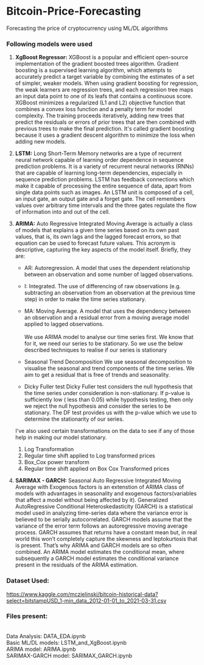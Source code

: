 # Bitcoin-Price-Forecasting


Forecasting the price of cryptocurrency using ML/DL algorithms

### Following models were used
1. **XgBoost Regressor:** XGBoost is a popular and efficient open-source implementation of the gradient boosted trees algorithm. Gradient boosting is a supervised learning algorithm, which attempts to accurately predict a target variable by combining the estimates of a set of simpler, weaker models. When using gradient boosting for regression, the weak learners are regression trees, and each regression tree maps an input data point to one of its leafs that contains a continuous score. XGBoost minimizes a regularized (L1 and L2) objective function that combines a convex loss function and a penalty term for model complexity. The training proceeds iteratively, adding new trees that predict the residuals or errors of prior trees that are then combined with previous trees to make the final prediction. It's called gradient boosting because it uses a gradient descent algorithm to minimize the loss when adding new models.
2. **LSTM:** Long Short-Term Memory networks are a type of recurrent neural network capable of learning order dependence in sequence prediction problems. It is a variety of recurrent neural networks (RNNs) that are capable of learning long-term dependencies, especially in sequence prediction problems. LSTM has feedback connections which make it capable of processing the entire sequence of data, apart from single data points such as images. An LSTM unit is composed of a cell, an input gate, an output gate and a forget gate. The cell remembers values over arbitrary time intervals and the three gates regulate the flow of information into and out of the cell.
3. **ARIMA:** Auto Regressive Integrated Moving Average is actually a class of models that explains a given time series based on its own past values, that is, its own lags and the lagged forecast errors, so that equation can be used to forecast future values. This acronym is descriptive, capturing the key aspects of the model itself. Briefly, they are:
   * AR: Autoregression. A model that uses the dependent relationship between an observation and some number of lagged observations.
   * I: Integrated. The use of differencing of raw observations (e.g. subtracting an observation from an observation at the previous time step) in order to make the time series stationary.
   * MA: Moving Average. A model that uses the dependency between an observation and a residual error from a moving average model applied to lagged observations.<br/><br/>
   We use ARIMA model to analyse our time series first. We know that for it, we need our series to be stationary. So we use the below described techniques to realise if our series is stationary

   * Seasonal Trend Decomposition We use seasonal decomposition to visualise the seasonal and trend components of the time series. We aim to get a residual that is free of trends and seasonality.

   * Dicky Fuller test Dicky Fuller test considers the null hypothesis that the time series under consideration is non-stationary. If p-value is sufficiently low ( less than 0.05) while hypothesis testing, then only we reject the null hypothesis and consider the series to be stationary. The DF test provides us with the p-value which we use to determine the stationarity of our series.<br/>
  
   I've also used certain transformations on the data to see if any of those help in making our model stationary.
   1. Log Transformation
   2. Regular time shift applied to Log transformed prices
   3. Box_Cox power transform
   4. Regular time shift applied on Box Cox Transformed prices

4. **SARIMAX - GARCH:** Seasonal Auto Regressive Integrated Moving Average with Exogenous factors is an extenstion of ARIMA class of models with advantages in seasonality and exogenous factors(variables that affect a model without being affected by it). Generalized AutoRegressive Conditional Heteroskedasticity (GARCH) is a statistical model used in analyzing time-series data where the variance error is believed to be serially autocorrelated. GARCH models assume that the variance of the error term follows an autoregressive moving average process. GARCH assumes that returns have a constant mean but, in real world this won’t completely capture the skewness and leptokurtosis that is present. That’s why ARIMA and GARCH models are so often combined. An ARIMA model estimates the conditional mean, where subsequently a GARCH model estimates the conditional variance present in the residuals of the ARIMA estimation.<br/>

### Dataset Used:

  https://www.kaggle.com/mczielinski/bitcoin-historical-data?select=bitstampUSD_1-min_data_2012-01-01_to_2021-03-31.csv

### Files present:
  <br/> 
  Data Analysis: DATA_EDA.ipynb<br/>
  Basic ML/DL models: LSTM_and_XgBoost.ipynb<br/>
  ARIMA model: ARIMA.ipynb<br/>
  SARIMAX-GARCH model: SARIMAX_GARCH.ipynb<br/>
